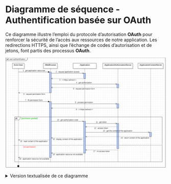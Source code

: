 # Diagramme de séquence - Authentification basée sur OAuth

Ce diagramme illustre l’emploi du protocole d’autorisation **OAuth** pour renforcer la sécurité de l’accès aux ressources de notre application. Les redirections HTTPS, ainsi que l’échange de codes d’autorisation et de jetons, font partis des processus **OAuth**.

![Représentation UML-Diagramme de séquence - authentification](../../Assets/Images/userAuthentification.png)

<details>
<summary>Version textualisée de ce diagramme</summary>

- 1. User à WebBrowser:
  - • Action: get application resources
  - • L’utilisateur demande à se connecter à l’application.
- 2. WebBrowser à Application:
  - • Action: request application access
  - • Le navigateur web demande l’accès à l’application.
- 3. Application à WebBrowser:
  - • Action: <<https redirect>>
  - • L’application redirige le navigateur web via HTTPS.
- 4. WebBrowser à ApplicationAuthorizationServer:
  - • Action: get authorization
  - • Le navigateur web demande l’autorisation au serveur d’autorisation de l’application.
- 5. ApplicationAuthorizationServer à Application:
  - • Action: request permission form
  - • Le serveur d’autorisation de l’application demande le formulaire de permission.
- 6. Application à WebBrowser:
  - • Action: request permission form
  - • L’application envoie la demande de formulaire de permission au navigateur web.
- 7. User à WebBrowser:
  - • Action: fill permission form
  - • L’utilisateur remplit le formulaire de permission.
- 8. WebBrowser à ApplicationAuthorizationServer:
  - • Action: process permission
  - • Le navigateur web envoie le formulaire rempli au serveur d’autorisation de l’application pour traitement.
- 9. ApplicationAuthorizationServer à WebBrowser:
  - • Action: <<https redirect>>
  - • Le serveur d’autorisation de l’application redirige le navigateur web via HTTPS.
- 10. WebBrowser à Application:
  - • Action: get authorization code
  - • Le navigateur web obtient un code d’autorisation.
- 11. Application à ApplicationAuthorizationServer:
  - • Action: get token
  - • L’application demande un jeton au serveur d’autorisation de l’application.
- 12. ApplicationAuthorizationServer à Application:
  - • Action: access token
  - • Le serveur d’autorisation de l’application fournit un jeton d’accès.
- 13. Application à ApplicationContentServer:
  - • Action: get the content of the application
  - • L’application demande le contenu de l’application au serveur de contenu de l’application.
- 14. ApplicationContentServer à Application:
  - • Action: return content of the application
  - • Le serveur de contenu de l’application renvoie le contenu demandé à l’application.
- 15. Application à WebBrowser:
  - • Action: display content of the application
  - • L’application envoie le contenu de l’application au navigateur web pour affichage.
- 16. WebBrowser à User:
  - • Action: read content of the application
  - • L’utilisateur peut lire le contenu de l’application affiché par le navigateur web.
  - • Alt [permission granted]: Si la permission est accordée, l’utilisateur peut lire le contenu de l’application.
- 17. ApplicationAuthorizationServer à Application:
  - • Action: no access token
  - • Si la permission n’est pas accordée, le serveur d’autorisation de l’application n’envoie pas de jeton d’accès.
- 18. Application à WebBrowser:
  - • Action: application resource not available
  - • L’application informe le navigateur web que les ressources de l’application ne sont pas disponibles.
- 19. WebBrowser à User:
  - • Action: application resource not available
  - • Le navigateur web informe l’utilisateur que les ressources de l’application ne sont pas disponibles.
  - • Alt [no permission]: Si la permission n’est pas accordée, l’utilisateur est informé que les ressources de l’application ne sont pas disponibles.
  </details>
